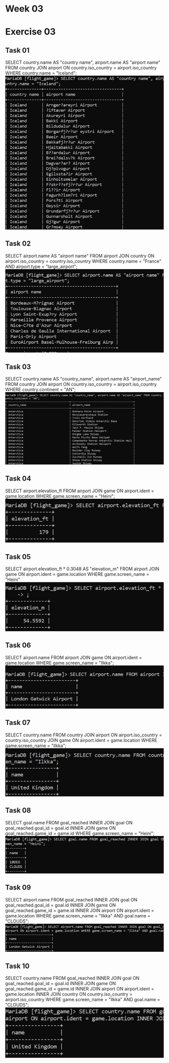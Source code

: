 # Week 03
# Exercise 03

## Task 01
SELECT country.name AS "country name", airport.name AS "airport name" FROM country JOIN airport ON country.iso_country = airport.iso_country WHERE country.name = "Iceland";
![img_32.png](img_32.png)

## Task 02
SELECT airport.name AS "airport name" FROM airport JOIN country ON airport.iso_country = country.iso_country WHERE country.name = "France" AND airport.type = "large_airport";
![img_33.png](img_33.png)

## Task 03
SELECT country.name AS "country_name", airport.name AS "airport_name" FROM country JOIN airport ON country.iso_country = airport.iso_country WHERE country.continent = "AN";
![img_34.png](img_34.png)

## Task 04
SELECT airport.elevation_ft FROM airport JOIN game ON airport.ident = game.location WHERE game.screen_name = "Heini";
![img_35.png](img_35.png)

## Task 05
SELECT airport.elevation_ft * 0.3048 AS "elevation_m" FROM airport JOIN game ON airport.ident = game.location WHERE game.screen_name = "Heini"
![img_36.png](img_36.png)

## Task 06
SELECT airport.name FROM airport JOIN game ON airport.ident = game.location WHERE game.screen_name = "Ilkka";
![img_37.png](img_37.png)

## Task 07
SELECT country.name FROM country JOIN airport ON airport.iso_country = country.iso_country JOIN game ON airport.ident = game.location WHERE game.screen_name = "Ilkka";
![img_38.png](img_38.png)

## Task 08
SELECT goal.name FROM goal_reached INNER JOIN goal ON goal_reached.goal_id = goal.id INNER JOIN game ON goal_reached.game_id = game.id WHERE game.screen_name = "Heini";
![img_39.png](img_39.png)

## Task 09
SELECT airport.name FROM goal_reached INNER JOIN goal ON goal_reached.goal_id = goal.id INNER JOIN game ON goal_reached.game_id = game.id INNER JOIN airport ON airport.ident = game.location WHERE game.screen_name = "Ilkka" AND goal.name = "CLOUDS";
![img_40.png](img_40.png)

## Task 10
SELECT country.name FROM goal_reached INNER JOIN goal ON goal_reached.goal_id = goal.id INNER JOIN game ON goal_reached.game_id = game.id INNER JOIN airport ON airport.ident = game.location INNER JOIN country ON country.iso_country = airport.iso_country WHERE game.screen_name = "Ilkka" AND goal.name = "CLOUDS";
![img_41.png](img_41.png)
